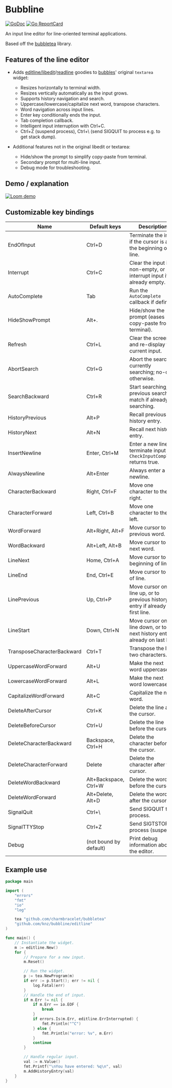# Bubbline

[![GoDoc](https://godoc.org/github.com/golang/gddo?status.svg)](https://pkg.go.dev/github.com/knz/bubbline)
[![Go ReportCard](https://goreportcard.com/badge/knz/bubbline)](https://goreportcard.com/report/knz/bubbline)

An input line editor for line-oriented terminal applications.

Based off the [bubbletea](https://github.com/charmbracelet/bubbletea) library.

## Features of the line editor

- Adds [editline/libedit](https://man.netbsd.org/editline.3)/[readline](https://en.wikipedia.org/wiki/GNU_Readline)
  goodies to [bubbles](https://github.com/charmbracelet/bubbles)'
  original `textarea` widget:
  - Resizes horizontally to terminal width.
  - Resizes vertically automatically as the input grows.
  - Supports history navigation and search.
  - Uppercase/lowercase/capitalize next word, transpose characters.
  - Word navigation across input lines.
  - Enter key conditionally ends the input.
  - Tab completion callback.
  - Intelligent input interruption with Ctrl+C.
  - Ctrl+Z (suspend process), Ctrl+\ (send SIGQUIT to process e.g. to get stack dump).

- Additional features not in the original libedit or textarea:
  - Hide/show the prompt to simplify copy-paste from terminal.
  - Secondary prompt for multi-line input.
  - Debug mode for troubleshooting.

## Demo / explanation

[![Loom demo](https://cdn.loom.com/sessions/thumbnails/29b2effdcdda40b9a12509c2ced1de8c-with-play.gif)](https://www.loom.com/share/29b2effdcdda40b9a12509c2ced1de8c)

## Customizable key bindings

| Name                       | Default keys           | Description                                                                     |
|----------------------------|------------------------|---------------------------------------------------------------------------------|
| EndOfInput                 | Ctrl+D                 | Terminate the input if the cursor is at the beginning of a line.                |
| Interrupt                  | Ctrl+C                 | Clear the input if non-empty, or interrupt input if already empty.              |
| AutoComplete               | Tab                    | Run the `AutoComplete` callback if defined.                                     |
| HideShowPrompt             | Alt+.                  | Hide/show the prompt (eases copy-paste from terminal).                          |
| Refresh                    | Ctrl+L                 | Clear the screen and re-display the current input.                              |
| AbortSearch                | Ctrl+G                 | Abort the search if currently searching; no-op otherwise.                       |
| SearchBackward             | Ctrl+R                 | Start searching; or previous search match if already searching.                 |
| HistoryPrevious            | Alt+P                  | Recall previous history entry.                                                  |
| HistoryNext                | Alt+N                  | Recall next history entry.                                                      |
| InsertNewline              | Enter, Ctrl+M          | Enter a new line; or terminate input if `CheckInputComplete` returns true.      |
| AlwaysNewline              | Alt+Enter              | Always enter a newline.                                                         |
| CharacterBackward          | Right, Ctrl+F          | Move one character to the right.                                                |
| CharacterForward           | Left, Ctrl+B           | Move one character to the left.                                                 |
| WordForward                | Alt+Right, Alt+F       | Move cursor to the previous word.                                               |
| WordBackward               | Alt+Left, Alt+B        | Move cursor to the next word.                                                   |
| LineNext                   | Home, Ctrl+A           | Move cursor to beginning of line.                                               |
| LineEnd                    | End, Ctrl+E            | Move cursor to end of line.                                                     |
| LinePrevious               | Up, Ctrl+P             | Move cursor one line up, or to previous history entry if already on first line. |
| LineStart                  | Down, Ctrl+N           | Move cursor one line down, or to next history entry if already on last line.    |
| TransposeCharacterBackward | Ctrl+T                 | Transpose the last two characters.                                              |
| UppercaseWordForward       | Alt+U                  | Make the next word uppercase.                                                   |
| LowercaseWordForward       | Alt+L                  | Make the next word lowercase.                                                   |
| CapitalizeWordForward      | Alt+C                  | Capitalize the next word.                                                       |
| DeleteAfterCursor          | Ctrl+K                 | Delete the line after the cursor.                                               |
| DeleteBeforeCursor         | Ctrl+U                 | Delete the line before the cursor.                                              |
| DeleteCharacterBackward    | Backspace, Ctrl+H      | Delete the character before the cursor.                                         |
| DeleteCharacterForward     | Delete                 | Delete the character after the cursor.                                          |
| DeleteWordBackward         | Alt+Backspace, Ctrl+W  | Delete the word before the cursor.                                              |
| DeleteWordForward          | Alt+Delete, Alt+D      | Delete the word after the cursor.                                               |
| SignalQuit                 | Ctrl+\                 | Send SIGQUIT to process.                                                        |
| SignalTTYStop              | Ctrl+Z                 | Send SIGTSTOP to process (suspend).                                             |
| Debug                      | (not bound by default) | Print debug information about the editor.                                       |

## Example use

```go
package main

import (
    "errors"
    "fmt"
    "io"
    "log"

    tea "github.com/charmbracelet/bubbletea"
    "github.com/knz/bubbline/editline"
)

func main() {
    // Instantiate the widget.
    m := editline.New()
    for {
        // Prepare for a new input.
        m.Reset()

        // Run the widget.
        p := tea.NewProgram(m)
        if err := p.Start(); err != nil {
            log.Fatal(err)
        }
        // Handle the end of input.
        if m.Err != nil {
            if m.Err == io.EOF {
                break
            }
            if errors.Is(m.Err, editline.ErrInterrupted) {
                fmt.Println("^C")
            } else {
                fmt.Println("error: %v", m.Err)
            }
            continue
        }

        // Handle regular input.
        val := m.Value()
        fmt.Printf("\nYou have entered: %q\n", val)
        m.AddHistoryEntry(val)
    }
}
```
